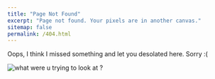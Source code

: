 ```yaml
---
title: "Page Not Found"
excerpt: "Page not found. Your pixels are in another canvas."
sitemap: false
permalink: /404.html
---
```


Oops, I think I missed something and let you desolated here. Sorry :( 

![what were u trying to look at ? ](https://fll-e.github.io/resumee/assets/images/error_404.jpg)
